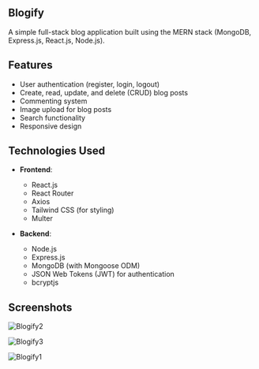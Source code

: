 ## Blogify

A simple full-stack blog application built using the MERN stack (MongoDB, Express.js, React.js, Node.js).
## Features

- User authentication (register, login, logout)
- Create, read, update, and delete (CRUD) blog posts
- Commenting system
- Image upload for blog posts
- Search functionality
- Responsive design

## Technologies Used
- **Frontend**:

  - React.js
  - React Router
  - Axios
  - Tailwind CSS (for styling)
  - Multer

- **Backend**:
  - Node.js
  - Express.js
  - MongoDB (with Mongoose ODM)
  - JSON Web Tokens (JWT) for authentication
  - bcryptjs

## Screenshots
![Blogify2](https://github.com/user-attachments/assets/1b69a79b-abd4-4e6e-a10a-bf3b3954cc5b)

![Blogify3](https://github.com/user-attachments/assets/84bc2464-44fa-4b83-aa6b-12f377842bed)

![Blogify1](https://github.com/user-attachments/assets/424ed99c-ac8d-4fde-9dee-4c4b54e22f09)

